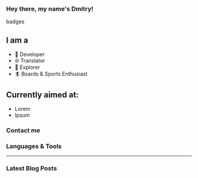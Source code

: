 ### Hey there, my name's Dmitry!
badges

## I am a
- :rocket: Developer
- :globe_with_meridians: Translator
- :telescope: Explorer
- :surfer: Boards & Sports Enthusiast

## Currently aimed at:
- Lorem
- Ipsum



### Contact me

### Languages & Tools

___

### Latest Blog Posts
<!-- BLOG-POST-LIST:START -->
<!-- BLOG-POST-LIST:END -->